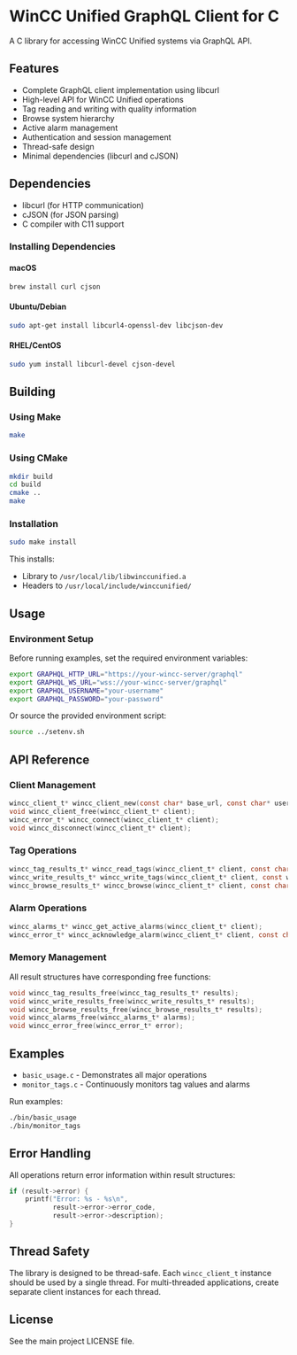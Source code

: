 # WinCC Unified GraphQL Client for C

A C library for accessing WinCC Unified systems via GraphQL API.

## Features

- Complete GraphQL client implementation using libcurl
- High-level API for WinCC Unified operations
- Tag reading and writing with quality information
- Browse system hierarchy
- Active alarm management
- Authentication and session management
- Thread-safe design
- Minimal dependencies (libcurl and cJSON)

## Dependencies

- libcurl (for HTTP communication)
- cJSON (for JSON parsing)
- C compiler with C11 support

### Installing Dependencies

#### macOS
```bash
brew install curl cjson
```

#### Ubuntu/Debian
```bash
sudo apt-get install libcurl4-openssl-dev libcjson-dev
```

#### RHEL/CentOS
```bash
sudo yum install libcurl-devel cjson-devel
```

## Building

### Using Make
```bash
make
```

### Using CMake
```bash
mkdir build
cd build
cmake ..
make
```

### Installation
```bash
sudo make install
```

This installs:
- Library to `/usr/local/lib/libwinccunified.a`
- Headers to `/usr/local/include/winccunified/`

## Usage

### Environment Setup
Before running examples, set the required environment variables:
```bash
export GRAPHQL_HTTP_URL="https://your-wincc-server/graphql"
export GRAPHQL_WS_URL="wss://your-wincc-server/graphql"
export GRAPHQL_USERNAME="your-username"
export GRAPHQL_PASSWORD="your-password"
```

Or source the provided environment script:
```bash
source ../setenv.sh
```

## API Reference

### Client Management
```c
wincc_client_t* wincc_client_new(const char* base_url, const char* username, const char* password);
void wincc_client_free(wincc_client_t* client);
wincc_error_t* wincc_connect(wincc_client_t* client);
void wincc_disconnect(wincc_client_t* client);
```

### Tag Operations
```c
wincc_tag_results_t* wincc_read_tags(wincc_client_t* client, const char** tag_names, size_t count);
wincc_write_results_t* wincc_write_tags(wincc_client_t* client, const wincc_tag_write_t* tags, size_t count);
wincc_browse_results_t* wincc_browse(wincc_client_t* client, const char* path);
```

### Alarm Operations
```c
wincc_alarms_t* wincc_get_active_alarms(wincc_client_t* client);
wincc_error_t* wincc_acknowledge_alarm(wincc_client_t* client, const char* alarm_id);
```

### Memory Management
All result structures have corresponding free functions:
```c
void wincc_tag_results_free(wincc_tag_results_t* results);
void wincc_write_results_free(wincc_write_results_t* results);
void wincc_browse_results_free(wincc_browse_results_t* results);
void wincc_alarms_free(wincc_alarms_t* alarms);
void wincc_error_free(wincc_error_t* error);
```

## Examples

- `basic_usage.c` - Demonstrates all major operations
- `monitor_tags.c` - Continuously monitors tag values and alarms

Run examples:
```bash
./bin/basic_usage
./bin/monitor_tags
```

## Error Handling

All operations return error information within result structures:
```c
if (result->error) {
    printf("Error: %s - %s\n", 
           result->error->error_code, 
           result->error->description);
}
```

## Thread Safety

The library is designed to be thread-safe. Each `wincc_client_t` instance should be used by a single thread. For multi-threaded applications, create separate client instances for each thread.

## License

See the main project LICENSE file.